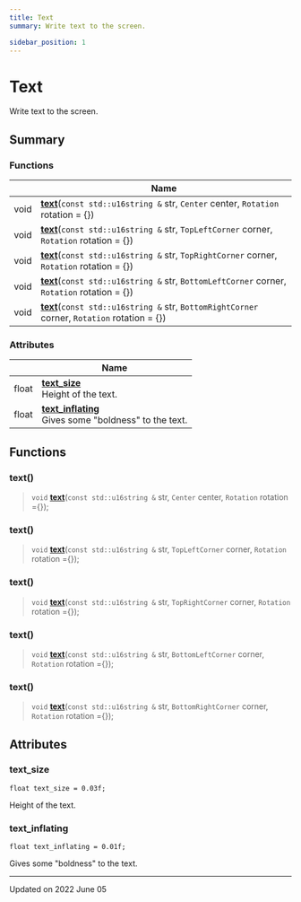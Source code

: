 ```yaml
---
title: Text
summary: Write text to the screen. 

sidebar_position: 1
---
```


# Text

Write text to the screen. 

## Summary

### Functions

|                | Name           |
| -------------- | -------------- |
| void | **[text](/reference/text#text)**(`const std::u16string &` str, `Center` center, `Rotation` rotation = {}) |
| void | **[text](/reference/text#text)**(`const std::u16string &` str, `TopLeftCorner` corner, `Rotation` rotation = {}) |
| void | **[text](/reference/text#text)**(`const std::u16string &` str, `TopRightCorner` corner, `Rotation` rotation = {}) |
| void | **[text](/reference/text#text)**(`const std::u16string &` str, `BottomLeftCorner` corner, `Rotation` rotation = {}) |
| void | **[text](/reference/text#text)**(`const std::u16string &` str, `BottomRightCorner` corner, `Rotation` rotation = {}) |

### Attributes

|                | Name           |
| -------------- | -------------- |
| float | **[text_size](/reference/text#text_size)** <br/>Height of the text.  |
| float | **[text_inflating](/reference/text#text_inflating)** <br/>Gives some "boldness" to the text.  |


## Functions

### text()

> `void` **[text](/reference/text#text)**(`const std::u16string &` str, `Center` center, `Rotation` rotation ={});



### text()

> `void` **[text](/reference/text#text)**(`const std::u16string &` str, `TopLeftCorner` corner, `Rotation` rotation ={});



### text()

> `void` **[text](/reference/text#text)**(`const std::u16string &` str, `TopRightCorner` corner, `Rotation` rotation ={});



### text()

> `void` **[text](/reference/text#text)**(`const std::u16string &` str, `BottomLeftCorner` corner, `Rotation` rotation ={});



### text()

> `void` **[text](/reference/text#text)**(`const std::u16string &` str, `BottomRightCorner` corner, `Rotation` rotation ={});




## Attributes

### text_size

```
float text_size = 0.03f;
```

Height of the text. 

### text_inflating

```
float text_inflating = 0.01f;
```

Gives some "boldness" to the text. 




-------------------------------

Updated on 2022 June 05